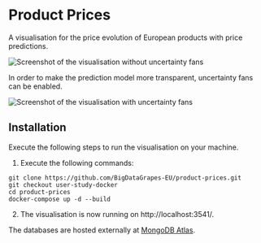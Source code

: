# Product Prices
A visualisation for the price evolution of European products with price predictions.

![Screenshot of the visualisation without uncertainty fans](https://github.com/BigDataGrapes-EU/product-prices/blob/Jeroen/screenshotNoUncertainty.png)

In order to make the prediction model more transparent, uncertainty fans can be enabled.

![Screenshot of the visualisation with uncertainty fans](https://github.com/BigDataGrapes-EU/product-prices/blob/Jeroen/screenshotUncertainty.png)

## Installation
Execute the following steps to run the visualisation on your machine.

1. Execute the following commands:
```
git clone https://github.com/BigDataGrapes-EU/product-prices.git
git checkout user-study-docker
cd product-prices
docker-compose up -d --build
```
2. The visualisation is now running on http://localhost:3541/.

The databases are hosted externally at [MongoDB Atlas](https://cloud.mongodb.com).

